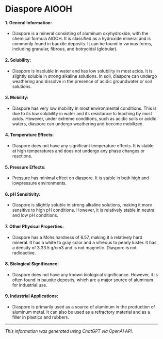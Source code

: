 # Diaspore AlOOH
#### 1. General Information:
* Diaspore is a mineral consisting of aluminum oxyhydroxide, with the chemical formula AlOOH. It is classified as a hydroxide mineral and is commonly found in bauxite deposits. It can be found in various forms, including granular, fibrous, and botryoidal (globular).
#### 2. Solubility:
* Diaspore is insoluble in water and has low solubility in most acids. It is slightly soluble in strong alkaline solutions. In soil, diaspore can undergo weathering and dissolve in the presence of acidic groundwater or soil solutions.
#### 3. Mobility:
* Diaspore has very low mobility in most environmental conditions. This is due to its low solubility in water and its resistance to leaching by most acids. However, under extreme conditions, such as acidic soils or acidic waters, diaspore can undergo weathering and become mobilized.
#### 4. Temperature Effects:
* Diaspore does not have any significant temperature effects. It is stable at high temperatures and does not undergo any phase changes or reactions.
#### 5. Pressure Effects:
* Pressure has minimal effect on diaspore. It is stable in both high and lowpressure environments.
#### 6. pH Sensitivity:
* Diaspore is slightly soluble in strong alkaline solutions, making it more sensitive to high pH conditions. However, it is relatively stable in neutral and low pH conditions.
#### 7. Other Physical Properties:
* Diaspore has a Mohs hardness of 6.57, making it a relatively hard mineral. It has a white to gray color and a vitreous to pearly luster. It has a density of 3.33.5 g/cm3 and is not magnetic. Diaspore is not radioactive.
#### 8. Biological Significance:
* Diaspore does not have any known biological significance. However, it is often found in bauxite deposits, which are a major source of aluminum for industrial use.
#### 9. Industrial Applications:
* Diaspore is primarily used as a source of aluminum in the production of aluminum metal. It can also be used as a refractory material and as a filler in plastics and rubbers.
______________________________________________________________
*This information was generated using ChatGPT via OpenAI API.*